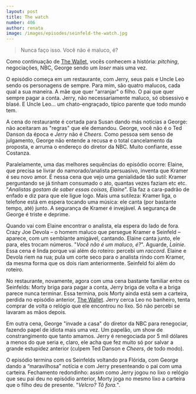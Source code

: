 ```yaml
---
layout: post
title: The watch
number: 406
author: renata
image: /images/episodes/seinfeld-the-watch.jpg
---
```


> Nunca faço isso. Você não é maluco, é?

Como continuação de <a title="The wallet" href="http://movimentoseinfeld.com.br/the-wallet.html">The Wallet</a>, vocês conhecem a história: *pitching*, negociações, NBC, George sendo um *loser* mais uma vez.

O episódio começa em um restaurante, com Jerry, seus pais e Uncle Leo sendo os personagens de sempre. Para mim, são quatro malucos, cada qual a sua maneira. A mãe que quer "arranjar" o filho. O pai que quer sempre pagar a conta. Jerry, não necessariamente maluco, só obsessivo e blasé. E Uncle Leo... um chato-engraçado, típico parente que todo mundo tem.

A cena do restaurante é cortada para Susan dando más notícias a George: não aceitaram as "regras" que ele demandou. George, você não é o Ted Danson da época e *Jerry* não é *Cheers*. Como pessoa sem senso de julgamento, George não entende a recusa e o total cancelamento da proposta, e arruma o endereço do diretor da NBC. Muito confiante, esse Costanza.

Paralelamente, uma das melhores sequências do episódio ocorre: Elaine, que precisa se livrar do namorado/analista persuasivo, inventa que Kramer é seu novo amor. É nessa cena que vejo uma genialidade tão sutil: Kramer perguntando se já tinham consumado o ato, quantas vezes faziam etc etc. "*Analistas gostam de saber essas coisas, Elaine*". Ela faz a cara-padrão de enfado e diz para que ele ligue logo. Mais uma sutileza: Kramer liga, o telefone está em espera tocando uma música: ele canta (por bastante tempo, até) junto. A segurança de Kramer é invejável. A segurança de George é triste e deprime.

Quando vai com Elaine encontrar o analista, ela espera do lado de fora. Crazy Joe Devola – o homem maluco que persegue Kramer e Seinfeld – aparece, com um semblante amigável, cantando. Elaine canta junto, ele para, eles trocam números. "*Você não é um maluco, é?*". Aguarde, *Lainie*. Essa cena é linda porque vai além do roteiro: percebi um *raccord*. Elaine e Devola riem na rua; pula um corte seco para o analista rindo com Kramer, da mesma forma que os dois riam anteriormente. Seinfeld foi além do roteiro.

No restaurante, novamente, agora com uma cena bastante familiar entre os Seinfelds: Morty briga para pagar a conta, Jerry briga de volta e a briga parece nunca terminar. Essa termina, pois Morty ainda está sem a carteira, perdida no episódio anterior, <a title="The wallet" href="http://movimentoseinfeld.com.br/the-wallet.html">The Wallet</a>. Jerry cerca Leo no banheiro, tenta comprar de volta o relógio que ele encontrou no lixo. Só não percebi se lavaram as mãos depois.

Em outra cena, George "invade a casa" do diretor da NBC para renegociar, fazendo papel de idiota mais uma vez. Um papelão, um show de constrangimento que tanto amamos. Jerry é renegociada por 5 mil dólares a menos do que seria e, claro, ele acha que fez muito só por salvar a grande estupidez anterior (culpem Ted Danson e *Cheers*, de todo modo).

O episódio termina com os Seinfelds voltando pra Flórida, com George dando a “maravilhosa” notícia e com Jerry presenteando o pai com uma carteira. Fechamento redondinho: assim como Jerry jogou no lixo o relógio que seu pai deu no episódio anterior, Morty joga no mesmo lixo a carteira que o filho deu de presente. "*Velcro? Tô fora.*".